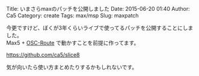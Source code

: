 Title: いまさらmaxのパッチを公開しました
Date: 2015-06-20 01:40
Author: Ca5
Category: create
Tags: max/msp
Slug: maxpatch

今更ですけど、ぼくが3年くらいライブで使ってるパッチを公開することにしました。  
Max5 + [OSC-Route](http://cnmat.berkeley.edu/patch/4029)
で動かすことを前提に作ってます。

[https://github.com/ca5/slice8  
](https://github.com/ca5/slice8)

気が向いたら使い方まとめたりするかもしれないです。
